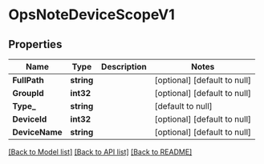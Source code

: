 # OpsNoteDeviceScopeV1

## Properties
Name | Type | Description | Notes
------------ | ------------- | ------------- | -------------
**FullPath** | **string** |  | [optional] [default to null]
**GroupId** | **int32** |  | [optional] [default to null]
**Type_** | **string** |  | [default to null]
**DeviceId** | **int32** |  | [optional] [default to null]
**DeviceName** | **string** |  | [optional] [default to null]

[[Back to Model list]](../README.md#documentation-for-models) [[Back to API list]](../README.md#documentation-for-api-endpoints) [[Back to README]](../README.md)


